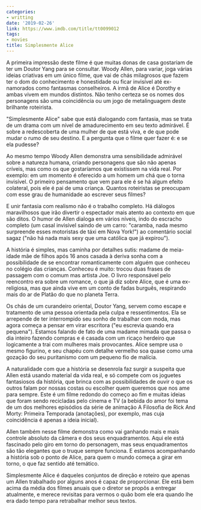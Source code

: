 ```yaml
---
categories:
- writting
date: '2019-02-26'
link: https://www.imdb.com/title/tt0099012
tags:
- movies
title: Simplesmente Alice
---
```


A primeira impressão deste filme é que muitas donas de casa gostariam de ter um Doutor Yang para se consultar. Woody Allen, para variar, joga várias ideias criativas em um único filme, que vai de chás milagrosos que fazem ter o dom do conhecimento e honestidade ou ficar invisível até ex-namorados como fantasmas conselheiros. A irmã de Alice é Dorothy e ambas vivem em mundos distintos. Não tenho certeza se os nomes dos personagens são uma coincidência ou um jogo de metalinguagem deste brilhante roteirista.

"Simplesmente Alice" sabe que está dialogando com fantasia, mas se trata de um drama com um nível de amadurecimento em seu texto admirável. É sobre a redescoberta de uma mulher de que está viva, e de que pode mudar o rumo de seu destino. E a pergunta que o filme quer fazer é: e se ela pudesse?

Ao mesmo tempo Woody Allen demonstra uma sensibilidade admirável sobre a natureza humana, criando personagens que são não apenas críveis, mas como os que gostaríamos que existissem na vida real. Por exemplo: em um momento é oferecido a um homem um chá que o torna invisível. O primeiro pensamento que vem para ele é se há algum efeito colateral, pois ele é pai de uma criança. Quantos roteiristas se preocupam com esse grau de humanidade ao escrever seus filmes?

E unir fantasia com realismo não é o trabalho completo. Há diálogos maravilhosos que irão divertir o espectador mais atento ao contexto em que são ditos. O humor de Allen dialoga em vários níveis, indo do escracho completo (um casal invisível saindo de um carro: "caramba, nada mesmo surpreende esses motoristas de táxi em Nova York!") ao comentário social sagaz ("não há nada mais sexy que uma católica que já expirou").

A história é simples, mas caminha por detalhes sutis: madame de meia-idade mãe de filhos após 16 anos casada à deriva sonha com a possibilidade de se encontrar romanticamente com alguém que conheceu no colégio das crianças. Conheceu é muito: trocou duas frases de passagem com o comum mas artista Joe. O livro responsável pelo reencontro era sobre um romance, o que já diz sobre Alice, que é uma ex-religiosa, mas que ainda vive em um conto de fadas burguês, respirando mais do ar de Platão do que no planeta Terra.

Os chás de um curandeiro oriental, Doutor Yang, servem como escape e tratamento de uma pessoa orientada pela culpa e ressentimentos. Ela se arrepende de ter interrompido seu sonho de trabalhar com moda, mas agora começa a pensar em virar escritora ("eu escrevia quando era pequena"). Estamos falando de fato de uma madame mimada que passa o dia inteiro fazendo compras e é casada com um ricaço herdeiro que logicamente a trai com mulheres mais provocantes. Alice sempre usa o mesmo figurino, e seu chapéu com detalhe vermelho soa quase como uma gozação do seu puritanismo com um pequeno fio de malícia.

A naturalidade com que a história se desenrola faz surgir a suspeita que Allen está usando material da vida real, e só compete com os joguetes fantasiosos da história, que brinca com as possibilidades de ouvir o que os outros falam por nossas costas ou escolher quem queremos que nos ame para sempre. Este é um filme redondo do começo ao fim e muitas ideias que foram sendo recicladas pelo cinema e TV (a bebida do amor foi tema de um dos melhores episódios da série de animação A Filosofia de Rick And Morty: Primeira Temporada (anotações), por exemplo, mas cuja coincidência é apenas a ideia inicial).

Allen também nesse filme demonstra como vai ganhando mais e mais controle absoluto da câmera e dos seus enquadramentos. Aqui ele está fascinado pelo giro em torno do personagem, mas seus enquadramentos são tão elegantes que o truque sempre funciona. E estamos acompanhando a história sob o ponto de Alice, para quem o mundo começa a girar em torno, o que faz sentido até temático.

Simplesmente Alice é daqueles conjuntos de direção e roteiro que apenas um Allen trabalhado por alguns anos é capaz de proporcionar. Ele está bem acima da média dos filmes anuais que o diretor se propõs a entregar atualmente, e merece revisitas para vermos o quão bom ele era quando lhe era dado tempo para retrabalhar melhor seus textos.


